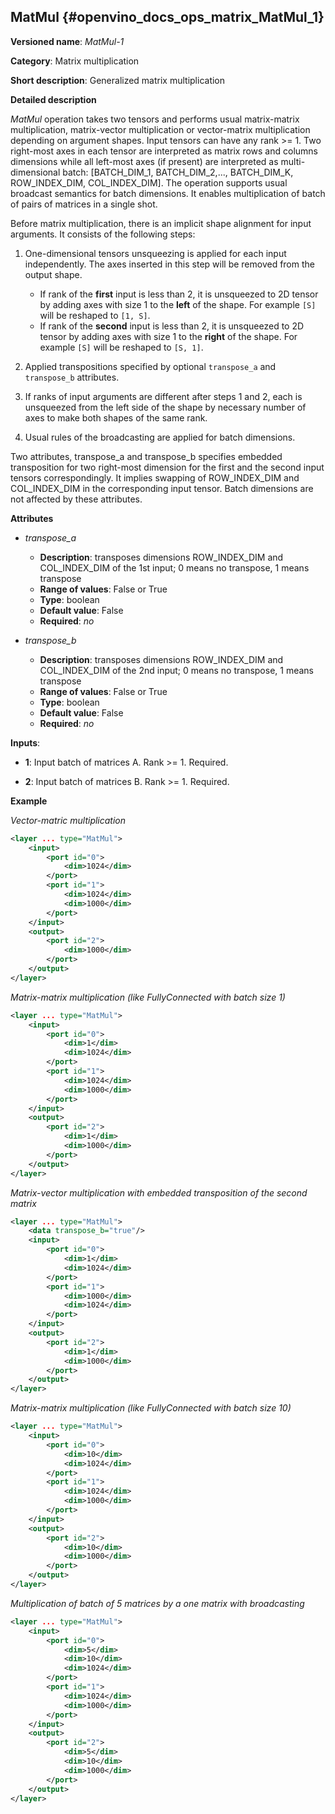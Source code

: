 ## MatMul <a name="MatMul"></a> {#openvino_docs_ops_matrix_MatMul_1}

**Versioned name**: *MatMul-1*

**Category**: Matrix multiplication

**Short description**: Generalized matrix multiplication

**Detailed description**

*MatMul* operation takes two tensors and performs usual matrix-matrix multiplication, matrix-vector multiplication or vector-matrix multiplication depending on argument shapes. Input tensors can have any rank >= 1. Two right-most axes in each tensor are interpreted as matrix rows and columns dimensions while all left-most axes (if present) are interpreted as multi-dimensional batch: [BATCH_DIM_1, BATCH_DIM_2,..., BATCH_DIM_K, ROW_INDEX_DIM, COL_INDEX_DIM]. The operation supports usual broadcast semantics for batch dimensions. It enables multiplication of batch of pairs of matrices in a single shot.

Before matrix multiplication, there is an implicit shape alignment for input arguments. It consists of the following steps:

1. One-dimensional tensors unsqueezing is applied for each input independently. The axes inserted in this step will be removed from the output shape.
    * If rank of the **first** input is less than 2, it is unsqueezed to 2D tensor by adding axes with size 1 to the **left** of the shape. For example `[S]` will be reshaped to `[1, S]`.
    * If rank of the **second** input is less than 2, it is unsqueezed to 2D tensor by adding axes with size 1 to the **right** of the shape. For example `[S]` will be reshaped to `[S, 1]`.

2. Applied transpositions specified by optional `transpose_a` and `transpose_b` attributes.

3. If ranks of input arguments are different after steps 1 and 2, each is unsqueezed from the left side of the shape by necessary number of axes to make both shapes of the same rank.

4. Usual rules of the broadcasting are applied for batch dimensions.

Two attributes, transpose_a and transpose_b specifies embedded transposition for two right-most dimension for the first and the second input tensors correspondingly. It implies swapping of ROW_INDEX_DIM and COL_INDEX_DIM in the corresponding input tensor. Batch dimensions are not affected by these attributes.

**Attributes**

* *transpose_a*

  * **Description**: transposes dimensions ROW_INDEX_DIM and COL_INDEX_DIM of the 1st input; 0 means no transpose, 1 means transpose
  * **Range of values**: False or True
  * **Type**: boolean
  * **Default value**: False
  * **Required**: *no*

* *transpose_b*

  * **Description**: transposes dimensions ROW_INDEX_DIM and COL_INDEX_DIM of the 2nd input; 0 means no transpose, 1 means transpose
  * **Range of values**: False or True
  * **Type**: boolean
  * **Default value**: False
  * **Required**: *no*


**Inputs**:

*   **1**: Input batch of matrices A. Rank >= 1. Required.

*   **2**: Input batch of matrices B. Rank >= 1. Required.


**Example**

*Vector-matric multiplication*

```xml
<layer ... type="MatMul">
    <input>
        <port id="0">
            <dim>1024</dim>
        </port>
        <port id="1">
            <dim>1024</dim>
            <dim>1000</dim>
        </port>
    </input>
    <output>
        <port id="2">
            <dim>1000</dim>
        </port>
    </output>
</layer>
```

*Matrix-matrix multiplication (like FullyConnected with batch size 1)*

```xml
<layer ... type="MatMul">
    <input>
        <port id="0">
            <dim>1</dim>
            <dim>1024</dim>
        </port>
        <port id="1">
            <dim>1024</dim>
            <dim>1000</dim>
        </port>
    </input>
    <output>
        <port id="2">
            <dim>1</dim>
            <dim>1000</dim>
        </port>
    </output>
</layer>
```

*Matrix-vector multiplication with embedded transposition of the second matrix*

```xml
<layer ... type="MatMul">
    <data transpose_b="true"/>
    <input>
        <port id="0">
            <dim>1</dim>
            <dim>1024</dim>
        </port>
        <port id="1">
            <dim>1000</dim>
            <dim>1024</dim>
        </port>
    </input>
    <output>
        <port id="2">
            <dim>1</dim>
            <dim>1000</dim>
        </port>
    </output>
</layer>
```

*Matrix-matrix multiplication (like FullyConnected with batch size 10)*

```xml
<layer ... type="MatMul">
    <input>
        <port id="0">
            <dim>10</dim>
            <dim>1024</dim>
        </port>
        <port id="1">
            <dim>1024</dim>
            <dim>1000</dim>
        </port>
    </input>
    <output>
        <port id="2">
            <dim>10</dim>
            <dim>1000</dim>
        </port>
    </output>
</layer>
```

*Multiplication of batch of 5 matrices by a one matrix with broadcasting*

```xml
<layer ... type="MatMul">
    <input>
        <port id="0">
            <dim>5</dim>
            <dim>10</dim>
            <dim>1024</dim>
        </port>
        <port id="1">
            <dim>1024</dim>
            <dim>1000</dim>
        </port>
    </input>
    <output>
        <port id="2">
            <dim>5</dim>
            <dim>10</dim>
            <dim>1000</dim>
        </port>
    </output>
</layer>
```